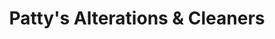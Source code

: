 ---
title: "Patty's Alterations & Cleaners"
url: /dumas/pattys-alterations-und-cleaners/
shop: Wäscherei
---